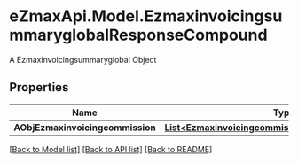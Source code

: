 # eZmaxApi.Model.EzmaxinvoicingsummaryglobalResponseCompound
A Ezmaxinvoicingsummaryglobal Object

## Properties

Name | Type | Description | Notes
------------ | ------------- | ------------- | -------------
**AObjEzmaxinvoicingcommission** | [**List&lt;EzmaxinvoicingcommissionResponseCompound&gt;**](EzmaxinvoicingcommissionResponseCompound.md) |  | [optional] 

[[Back to Model list]](../README.md#documentation-for-models) [[Back to API list]](../README.md#documentation-for-api-endpoints) [[Back to README]](../README.md)

